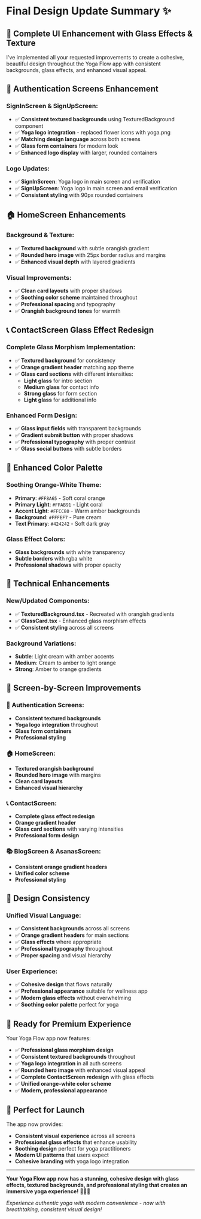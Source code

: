 # Final Design Update Summary ✨

## 🎨 **Complete UI Enhancement with Glass Effects & Texture**

I've implemented all your requested improvements to create a cohesive, beautiful design throughout the Yoga Flow app with consistent backgrounds, glass effects, and enhanced visual appeal.

## 🔐 **Authentication Screens Enhancement**

### **SignInScreen & SignUpScreen:**
- ✅ **Consistent textured backgrounds** using TexturedBackground component
- ✅ **Yoga logo integration** - replaced flower icons with yoga.png
- ✅ **Matching design language** across both screens
- ✅ **Glass form containers** for modern look
- ✅ **Enhanced logo display** with larger, rounded containers

### **Logo Updates:**
- ✅ **SignInScreen**: Yoga logo in main screen and verification
- ✅ **SignUpScreen**: Yoga logo in main screen and email verification
- ✅ **Consistent styling** with 90px rounded containers

## 🏠 **HomeScreen Enhancements**

### **Background & Texture:**
- ✅ **Textured background** with subtle orangish gradient
- ✅ **Rounded hero image** with 25px border radius and margins
- ✅ **Enhanced visual depth** with layered gradients

### **Visual Improvements:**
- ✅ **Clean card layouts** with proper shadows
- ✅ **Soothing color scheme** maintained throughout
- ✅ **Professional spacing** and typography
- ✅ **Orangish background tones** for warmth

## 📞 **ContactScreen Glass Effect Redesign**

### **Complete Glass Morphism Implementation:**
- ✅ **Textured background** for consistency
- ✅ **Orange gradient header** matching app theme
- ✅ **Glass card sections** with different intensities:
  - **Light glass** for intro section
  - **Medium glass** for contact info
  - **Strong glass** for form section
  - **Light glass** for additional info

### **Enhanced Form Design:**
- ✅ **Glass input fields** with transparent backgrounds
- ✅ **Gradient submit button** with proper shadows
- ✅ **Professional typography** with proper contrast
- ✅ **Glass social buttons** with subtle borders

## 🎨 **Enhanced Color Palette**

### **Soothing Orange-White Theme:**
- **Primary**: `#FF8A65` - Soft coral orange
- **Primary Light**: `#FFAB91` - Light coral
- **Accent Light**: `#FFCC80` - Warm amber backgrounds
- **Background**: `#FFFEF7` - Pure cream
- **Text Primary**: `#424242` - Soft dark gray

### **Glass Effect Colors:**
- **Glass backgrounds** with white transparency
- **Subtle borders** with rgba white
- **Professional shadows** with proper opacity

## 🔧 **Technical Enhancements**

### **New/Updated Components:**
- ✅ **TexturedBackground.tsx** - Recreated with orangish gradients
- ✅ **GlassCard.tsx** - Enhanced glass morphism effects
- ✅ **Consistent styling** across all screens

### **Background Variations:**
- **Subtle**: Light cream with amber accents
- **Medium**: Cream to amber to light orange
- **Strong**: Amber to orange gradients

## 📱 **Screen-by-Screen Improvements**

### 🔐 **Authentication Screens:**
- **Consistent textured backgrounds**
- **Yoga logo integration** throughout
- **Glass form containers**
- **Professional styling**

### 🏠 **HomeScreen:**
- **Textured orangish background**
- **Rounded hero image** with margins
- **Clean card layouts**
- **Enhanced visual hierarchy**

### 📞 **ContactScreen:**
- **Complete glass effect redesign**
- **Orange gradient header**
- **Glass card sections** with varying intensities
- **Professional form design**

### 📚 **BlogScreen & AsanasScreen:**
- **Consistent orange gradient headers**
- **Unified color scheme**
- **Professional styling**

## 🎯 **Design Consistency**

### **Unified Visual Language:**
- ✅ **Consistent backgrounds** across all screens
- ✅ **Orange gradient headers** for main sections
- ✅ **Glass effects** where appropriate
- ✅ **Professional typography** throughout
- ✅ **Proper spacing** and visual hierarchy

### **User Experience:**
- ✅ **Cohesive design** that flows naturally
- ✅ **Professional appearance** suitable for wellness app
- ✅ **Modern glass effects** without overwhelming
- ✅ **Soothing color palette** perfect for yoga

## 🚀 **Ready for Premium Experience**

Your Yoga Flow app now features:
- ✅ **Professional glass morphism design**
- ✅ **Consistent textured backgrounds** throughout
- ✅ **Yoga logo integration** in all auth screens
- ✅ **Rounded hero image** with enhanced visual appeal
- ✅ **Complete ContactScreen redesign** with glass effects
- ✅ **Unified orange-white color scheme**
- ✅ **Modern, professional appearance**

## 📱 **Perfect for Launch**

The app now provides:
- **Consistent visual experience** across all screens
- **Professional glass effects** that enhance usability
- **Soothing design** perfect for yoga practitioners
- **Modern UI patterns** that users expect
- **Cohesive branding** with yoga logo integration

---

**Your Yoga Flow app now has a stunning, cohesive design with glass effects, textured backgrounds, and professional styling that creates an immersive yoga experience!** 🧘‍♀️✨

*Experience authentic yoga with modern convenience - now with breathtaking, consistent visual design!*